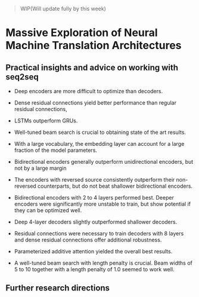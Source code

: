 > WIP(Will update fully by this week)

# Massive Exploration of Neural Machine Translation Architectures



## Practical insights and advice on working with seq2seq 

* Deep  encoders  are  more  difficult to optimize than decoders.

* Dense residual connections yield better performance than regular  residual  connections,  

* LSTMs outperform  GRUs.

* Well-tuned beam  search  is  crucial  to  obtaining  state  of the art results. 

* With a large vocabulary, the embedding layer can account for a large fraction of the model parameters.

* Bidirectional encoders generally outperform unidirectional encoders, but not by  a  large  margin

* The  encoders  with  reversed source consistently outperform their non-reversed counterparts,  but  do  not  beat  shallower  bidirectional encoders.

* Bidirectional encoders with 2 to 4 layers performed best.  Deeper encoders were significantly more unstable to train,  but show potential if they can be optimized well.

* Deep 4-layer decoders slightly outperformed shallower decoders.

* Residual  connections were necessary to train decoders with 8 layers and dense residual connections offer additional robustness.

* Parameterized additive attention yielded the overall best results.

* A  well-tuned   beam   search   with   length penalty  is  crucial.   Beam  widths  of  5  to  10 together with a length penalty of 1.0 seemed
to work well.


## Further research directions 

